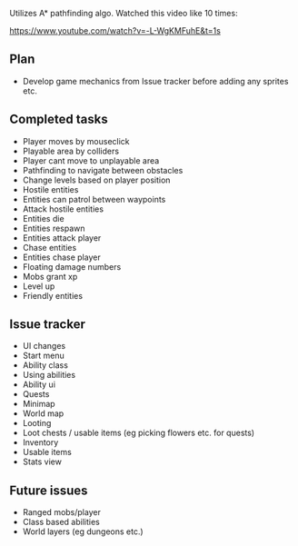 Utilizes A* pathfinding algo. Watched this video like 10 times:

https://www.youtube.com/watch?v=-L-WgKMFuhE&t=1s

<h2>Plan</h2>

 - Develop game mechanics from Issue tracker before adding any sprites etc.

 <h2>Completed tasks</h2>

 - Player moves by mouseclick
 - Playable area by colliders
 - Player cant move to unplayable area
 - Pathfinding to navigate between obstacles
 - Change levels based on player position
 - Hostile entities
 - Entities can patrol between waypoints
 - Attack hostile entities
 - Entities die
 - Entities respawn
 - Entities attack player
 - Chase entities
 - Entities chase player
 - Floating damage numbers
 - Mobs grant xp
 - Level up
 - Friendly entities

<h2>Issue tracker</h2>

 - UI changes
 - Start menu
 - Ability class
 - Using abilities
 - Ability ui
 - Quests
 - Minimap
 - World map
 - Looting
 - Loot chests / usable items (eg picking flowers etc. for quests)
 - Inventory
 - Usable items
 - Stats view



<h2>Future issues</h2>

 - Ranged mobs/player
 - Class based abilities
 - World layers (eg dungeons etc.)
